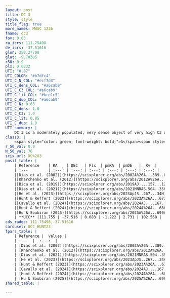 ```yaml
---
layout: post
title: DC 3
style: style
title_flag: true
more_names: MWSC 1226
fname: dc3
fov: 0.03
ra_icrs: 111.75498
de_icrs: -37.51616
glon: 250.27708
glat: -9.70305
r50: 0.9
plx: 0.0832
UTI: "0.87"
UTI_COLOR: "#b7dfc4"
UTI_C_N_COL: "#ecf7d3"
UTI_C_dens_COL: "#a6cab9"
UTI_C_C3_COL: "#a6cab9"
UTI_C_lit_COL: "#bce1c5"
UTI_C_dup_COL: "#a6cab9"
UTI_C_N: 0.63
UTI_C_dens: 1.0
UTI_C_C3: 1.0
UTI_C_lit: 0.85
UTI_C_dup: 1.0
UTI_summary: |
    DC 3 is a moderately populated, very dense object of very high C3 quality. It is well-studied in the literature.
class3: |
    <span style="color: green; font-weight: bold;">A</span><span style="color: green; font-weight: bold;">A</span>
r_50_val: 0.9
N_50_val: 76
scix_url: DC%203
posit_table: |
    | Reference    | RA    | DEC   | Plx  | pmRA  | pmDE   |  Rv  |
    | :---         | :---: | :---: | :---: | :---: | :---: | :---: |
    |[Dias et al. (2002)](https://scixplorer.org/abs/2002A%26A...389..871D) | 111.75 | -37.521 | -- | -1.61 | 4.99 | -- |
    |[Kharchenko et al. (2012)](https://scixplorer.org/abs/2012A%26A...543A.156K) | 111.75 | -37.525 | -- | -1.61 | 4.99 | -- |
    |[Bica et al. (2019)](https://scixplorer.org/abs/2019AJ....157...12B) | 111.749 | -37.524 | -- | -- | -- | -- |
    |[Dias et al. (2021)](https://scixplorer.org/abs/2021MNRAS.504..356D) | 111.751 | -37.52 | 0.081 | -1.214 | 2.645 | -- |
    |[He et al. (2023)](https://scixplorer.org/abs/2023ApJS..267...34H) | 111.755 | -37.515 | 0.083 | -1.221 | 2.715 | 102.57 |
    |[Hunt & Reffert (2023)](https://scixplorer.org/abs/2023A%26A...673A.114H) | 111.756 | -37.518 | 0.109 | -1.216 | 2.752 | 95.206 |
    |[Cavallo et al. (2024)](https://scixplorer.org/abs/2024AJ....167...12C) | 111.783 | -37.507 | 0.111 | -- | -- | -- |
    |[Hunt & Reffert (2024)](https://scixplorer.org/abs/2024A%26A...686A..42H) | 111.756 | -37.518 | 0.109 | -1.216 | 2.752 | 95.206 |
    |[Hu & Soubiran (2025)](https://scixplorer.org/abs/2025A%26A...699A.246H) | 111.783 | -37.507 | -- | -- | -- | -- |
    | **UCC** |111.755 | -37.516 | 0.083 | -1.222 | 2.731 | 102.568 | 
cds_radec: 111.75498,-37.51616
carousel: UCC_HUNT23
fpars_table: |
    | Reference |  Values |
    | :---  |  :---:  |
    | [Dias et al. (2002)](https://scixplorer.org/abs/2002A%26A...389..871D) | `E(B-V)=0.541, Dist=4317.0, Age=9.26` |
    | [Kharchenko et al. (2012)](https://scixplorer.org/abs/2012A%26A...543A.156K) | `e_bv=0.541, distance=4317, log_age=9.26` |
    | [Dias et al. (2021)](https://scixplorer.org/abs/2021MNRAS.504..356D) | `Av=1.042, Dist=7934, logage=9.474, [Fe/H]=-0.146` |
    | [He et al. (2023)](https://scixplorer.org/abs/2023ApJS..267...34H) | `A0=0.8, m-M=14.7, logA=9.4` |
    | [Hunt & Reffert (2023)](https://scixplorer.org/abs/2023A%26A...673A.114H) | `AV50=0.699, diffAV50=1.789, MOD50=14.305, logAge50=9.212` |
    | [Cavallo et al. (2024)](https://scixplorer.org/abs/2024AJ....167...12C) | `AV50=0.96, dMod50=14.36, logAge50=9.64, [Fe/H]50=-0.34` |
    | [Hunt & Reffert (2024)](https://scixplorer.org/abs/2024A%26A...686A..42H) | `MassJ=358.543` |
    | [Hu & Soubiran (2025)](https://scixplorer.org/abs/2025A%26A...699A.246H) | `MA22=-0.34, MA23f=-0.62, MA23g=-0.55, MZ23=-0.7, MK24=-0.43, MF24=-0.5` |
shared_table: |
    
---
```

